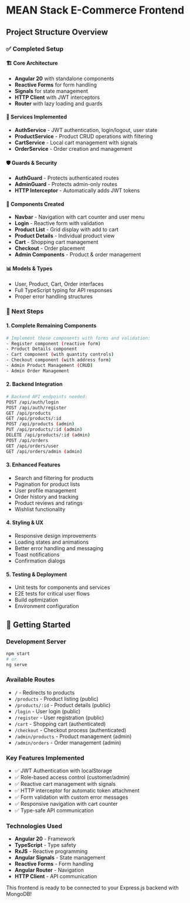 # MEAN Stack E-Commerce Frontend

## Project Structure Overview

### ✅ Completed Setup

#### 🏗️ Core Architecture
- **Angular 20** with standalone components
- **Reactive Forms** for form handling
- **Signals** for state management
- **HTTP Client** with JWT interceptors
- **Router** with lazy loading and guards

#### 🔧 Services Implemented
- **AuthService** - JWT authentication, login/logout, user state
- **ProductService** - Product CRUD operations with filtering
- **CartService** - Local cart management with signals
- **OrderService** - Order creation and management

#### 🛡️ Guards & Security
- **AuthGuard** - Protects authenticated routes
- **AdminGuard** - Protects admin-only routes
- **HTTP Interceptor** - Automatically adds JWT tokens

#### 🎨 Components Created
- **Navbar** - Navigation with cart counter and user menu
- **Login** - Reactive form with validation
- **Product List** - Grid display with add to cart
- **Product Details** - Individual product view
- **Cart** - Shopping cart management
- **Checkout** - Order placement
- **Admin Components** - Product & order management

#### 📊 Models & Types
- User, Product, Cart, Order interfaces
- Full TypeScript typing for API responses
- Proper error handling structures

### 🔄 Next Steps

#### 1. Complete Remaining Components
```bash
# Implement these components with forms and validation:
- Register component (reactive form)
- Product Details component
- Cart component (with quantity controls)
- Checkout component (with address form)
- Admin Product Management (CRUD)
- Admin Order Management
```

#### 2. Backend Integration
```bash
# Backend API endpoints needed:
POST /api/auth/login
POST /api/auth/register
GET /api/products
GET /api/products/:id
POST /api/products (admin)
PUT /api/products/:id (admin)
DELETE /api/products/:id (admin)
POST /api/orders
GET /api/orders/user
GET /api/orders/admin (admin)
```

#### 3. Enhanced Features
- Search and filtering for products
- Pagination for product lists
- User profile management
- Order history and tracking
- Product reviews and ratings
- Wishlist functionality

#### 4. Styling & UX
- Responsive design improvements
- Loading states and animations
- Better error handling and messaging
- Toast notifications
- Confirmation dialogs

#### 5. Testing & Deployment
- Unit tests for components and services
- E2E tests for critical user flows
- Build optimization
- Environment configuration

## 🚀 Getting Started

### Development Server
```bash
npm start
# or
ng serve
```

### Available Routes
- `/` - Redirects to products
- `/products` - Product listing (public)
- `/products/:id` - Product details (public)
- `/login` - User login (public)
- `/register` - User registration (public)
- `/cart` - Shopping cart (authenticated)
- `/checkout` - Checkout process (authenticated)
- `/admin/products` - Product management (admin)
- `/admin/orders` - Order management (admin)

### Key Features Implemented
- ✅ JWT Authentication with localStorage
- ✅ Role-based access control (customer/admin)
- ✅ Reactive cart management with signals
- ✅ HTTP interceptor for automatic token attachment
- ✅ Form validation with custom error messages
- ✅ Responsive navigation with cart counter
- ✅ Type-safe API communication

### Technologies Used
- **Angular 20** - Framework
- **TypeScript** - Type safety
- **RxJS** - Reactive programming
- **Angular Signals** - State management
- **Reactive Forms** - Form handling
- **Angular Router** - Navigation
- **HTTP Client** - API communication

This frontend is ready to be connected to your Express.js backend with MongoDB!
